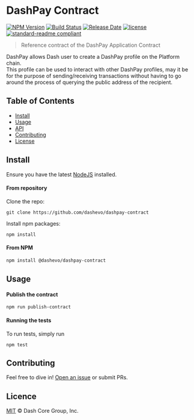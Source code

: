 # DashPay Contract

[![NPM Version](https://img.shields.io/npm/v/@dashevo/dashpay-contract)](https://www.npmjs.com/package/@dashevo/dashpay-contract)
[![Build Status](https://github.com/dashevo/dashpay-contract/actions/workflows/test_and_release.yml/badge.svg)](https://github.com/dashevo/dashpay-contract/actions/workflows/test_and_release.yml)
[![Release Date](https://img.shields.io/github/release-date/dashevo/dashpay-contract)](https://github.com/dashevo/dashpay-contract/releases/latest)
[![license](https://img.shields.io/github/license/dashevo/dashpay-contract.svg)](LICENSE)
[![standard-readme compliant](https://img.shields.io/badge/readme%20style-standard-brightgreen)](https://github.com/RichardLitt/standard-readme)

> Reference contract of the DashPay Application Contract 

DashPay allows Dash user to create a DashPay profile on the Platform chain.   
This profile can be used to interact with other DashPay profiles, may it be for the purpose of sending/receiving transactions without having to go around the process of querying the public address of the recipient.  

## Table of Contents
- [Install](#install)
- [Usage](#usage)
- [API](#api)
- [Contributing](#contributing)
- [License](#license)

## Install

Ensure you have the latest [NodeJS](https://nodejs.org/en/download/) installed.

#### From repository

Clone the repo:

```shell
git clone https://github.com/dashevo/dashpay-contract
```

Install npm packages:

```shell
npm install
```

#### From NPM

```sh
npm install @dashevo/dashpay-contract
```

## Usage


#### Publish the contract 

```shell
npm run publish-contract
```

#### Running the tests

To run tests, simply run

```shell
npm test
```

## Contributing

Feel free to dive in! [Open an issue](https://github.com/dashevo/dashpay-contract/issues/new/choose) or submit PRs.

## Licence

[MIT](LICENCE) © Dash Core Group, Inc.
